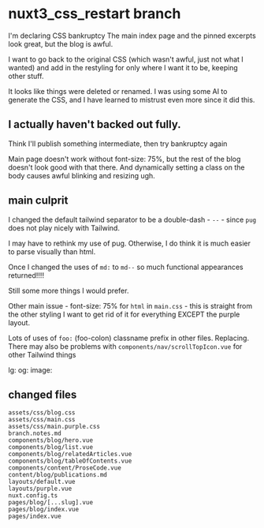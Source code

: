 # nuxt3_css_restart branch

I'm declaring CSS bankruptcy
The main index page and the pinned excerpts look great, but the blog is awful.

I want to go back to the original CSS (which wasn't awful, just not what I wanted) and add in the restyling for only where I want it to be, keeping other stuff.

It looks like things were deleted or renamed. I was using some AI to generate the CSS, and I have learned to mistrust even more since it did this.

## I actually haven't backed out fully.

Think I'll publish something intermediate, then try bankruptcy again

Main page doesn't work without font-size: 75%, but the rest of the blog doesn't look good with that there. And dynamically setting a class on the body causes awful blinking and resizing ugh.


## main culprit

I changed the default tailwind separator to be a double-dash - `--` - since `pug` does not play nicely with Tailwind.

I may have to rethink my use of pug. Otherwise, I do think it is much easier to parse visually than html.

Once I changed the uses of `md:` to `md--` so much functional appearances returned!!!!

Still some more things I would prefer.

Other main issue - font-size: 75% for `html` in `main.css` - this is straight from the other styling
I want to get rid of it for everything EXCEPT the purple layout.


Lots of uses of `foo:` (foo-colon) classname prefix in other files. Replacing.
There may also be problems with `components/nav/scrollTopIcon.vue` for other Tailwind things

lg:
og:
image:

## changed files

```
assets/css/blog.css
assets/css/main.css
assets/css/main.purple.css
branch.notes.md
components/blog/hero.vue
components/blog/list.vue
components/blog/relatedArticles.vue
components/blog/tableOfContents.vue
components/content/ProseCode.vue
content/blog/publications.md
layouts/default.vue
layouts/purple.vue
nuxt.config.ts
pages/blog/[...slug].vue
pages/blog/index.vue
pages/index.vue
```